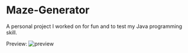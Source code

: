 # Maze-Generator
A personal project I worked on for fun and to test my Java programming skill.

Preview:
![preview](https://user-images.githubusercontent.com/26098614/28584953-40c699bc-7134-11e7-996d-a81d267fec51.png)
